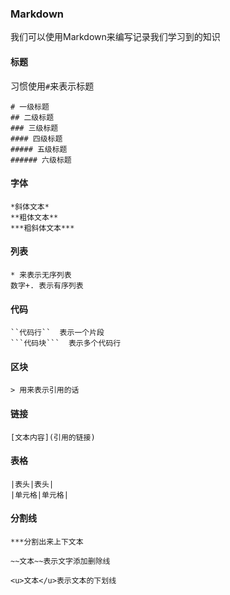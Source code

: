 ### Markdown

我们可以使用Markdown来编写记录我们学习到的知识

#### 标题

习惯使用``#``来表示标题

```# 一级标题
# 一级标题
## 二级标题
### 三级标题
#### 四级标题
##### 五级标题
###### 六级标题
```

#### 字体

```
*斜体文本*
**粗体文本**
***粗斜体文本***
```

#### 列表

```
* 来表示无序列表
数字+. 表示有序列表
```

####  代码

```
``代码行``  表示一个片段
```代码块```  表示多个代码行
```

#### 区块

``> 用来表示引用的话 `` 

#### 链接

``[文本内容](引用的链接)`` 

#### 表格

```
|表头|表头|
|单元格|单元格|
```

#### 分割线

``***分割出来上下文本 `` 

``~~文本~~表示文字添加删除线`` 

``<u>文本</u>表示文本的下划线`` 





